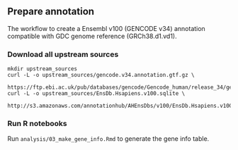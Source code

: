 ## Prepare annotation
The workflow to create a Ensembl v100 (GENCODE v34) annotation compatible with GDC genome reference (GRCh38.d1.vd1).


### Download all upstream sources

    mkdir upstream_sources
    curl -L -o upstream_sources/gencode.v34.annotation.gtf.gz \
        https://ftp.ebi.ac.uk/pub/databases/gencode/Gencode_human/release_34/gencode.v34.annotation.gtf.gz
    curl -L -o upstream_sources/EnsDb.Hsapiens.v100.sqlite \
        http://s3.amazonaws.com/annotationhub/AHEnsDbs/v100/EnsDb.Hsapiens.v100.sqlite


### Run R notebooks
Run `analysis/03_make_gene_info.Rmd` to generate the gene info table.
